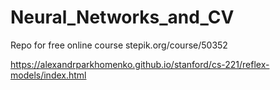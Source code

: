 # Neural_Networks_and_CV

Repo for free online course stepik.org/course/50352

https://alexandrparkhomenko.github.io/stanford/cs-221/reflex-models/index.html
